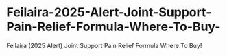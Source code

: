 # Feilaira-2025-Alert-Joint-Support-Pain-Relief-Formula-Where-To-Buy-
Feilaira (2025 Alert)  Joint Support Pain Relief Formula Where To Buy!
